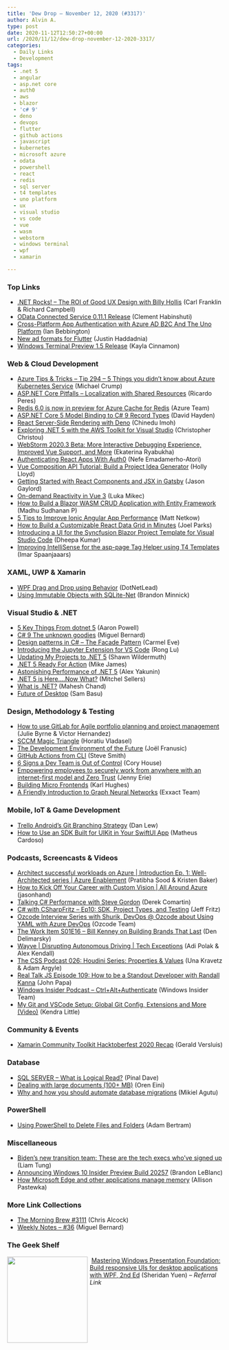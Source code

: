 ```yaml
---
title: 'Dew Drop – November 12, 2020 (#3317)'
author: Alvin A.
type: post
date: 2020-11-12T12:50:27+00:00
url: /2020/11/12/dew-drop-november-12-2020-3317/
categories:
  - Daily Links
  - Development
tags:
  - .net 5
  - angular
  - asp.net core
  - auth0
  - aws
  - blazor
  - 'c# 9'
  - deno
  - devops
  - flutter
  - github actions
  - javascript
  - kubernetes
  - microsoft azure
  - odata
  - powershell
  - react
  - redis
  - sql server
  - t4 templates
  - uno platform
  - ux
  - visual studio
  - vs code
  - vue
  - wasm
  - webstorm
  - windows terminal
  - wpf
  - xamarin

---
```

### <a name="top"></a>Top Links

  * <a href="http://www.dotnetrocks.com/default.aspx?ShowNum=1713" target="_blank" rel="noopener noreferrer">.NET Rocks! &#8211; The ROI of Good UX Design with Billy Hollis</a> (Carl Franklin & Richard Campbell)
  * <a href="https://devblogs.microsoft.com/odata/odata-connected-service-0-11-1-release/?WT.mc_id=DOP-MVP-4025064" target="_blank" rel="noopener noreferrer">OData Connected Service 0.11.1 Release</a> (Clement Habinshuti)
  * <a href="http://ian.bebbs.co.uk/posts/UnoB2C" target="_blank" rel="noopener noreferrer">Cross-Platform App Authentication with Azure AD B2C And The Uno Platform</a> (Ian Bebbington)
  * <a href="https://medium.com/flutter/new-ads-beta-inline-banner-and-native-support-for-the-flutter-mobile-ads-plugin-e48a7e9a0e64?source=rss----4da7dfd21a33---4" target="_blank" rel="noopener noreferrer">New ad formats for Flutter</a> (Justin Haddadnia)
  * <a href="https://devblogs.microsoft.com/commandline/windows-terminal-preview-1-5-release/?WT.mc_id=DOP-MVP-4025064" target="_blank" rel="noopener noreferrer">Windows Terminal Preview 1.5 Release</a> (Kayla Cinnamon)



### <a name="web"></a>Web & Cloud Development

  * <a href="https://microsoft.github.io/AzureTipsAndTricks/blog/tip294.html" target="_blank" rel="noopener noreferrer">Azure Tips & Tricks &#8211; Tip 294 &#8211; 5 Things you didn&#8217;t know about Azure Kubernetes Service</a> (Michael Crump)
  * <a href="https://weblogs.asp.net:443/ricardoperes/asp-net-core-pitfalls-localization-with-shared-resources?WT.mc_id=DOP-MVP-4025064" target="_blank" rel="noopener noreferrer">ASP.NET Core Pitfalls &#8211; Localization with Shared Resources</a> (Ricardo Peres)
  * <a href="https://azure.microsoft.com/en-us/updates/redis-60-is-now-in-preview-for-azure-cache-for-redis/?WT.mc_id=DOP-MVP-4025064" target="_blank" rel="noopener noreferrer">Redis 6.0 is now in preview for Azure Cache for Redis</a> (Azure Team)
  * <a href="https://www.davidhayden.me:443/blog/asp-net-core-5-model-binding-to-csharp-9-record-types" target="_blank" rel="noopener noreferrer">ASP.NET Core 5 Model Binding to C# 9 Record Types</a> (David Hayden)
  * <a href="https://www.telerik.com/blogs/react-server-side-rendering-deno" target="_blank" rel="noopener noreferrer">React Server-Side Rendering with Deno</a> (Chinedu Imoh)
  * <a href="http://feedproxy.google.com/~r/AwsDeveloperBlog/~3/7JSIeHjjeOo/" target="_blank" rel="noopener noreferrer">Exploring .NET 5 with the AWS Toolkit for Visual Studio</a> (Christopher Christou)
  * <a href="https://blog.jetbrains.com/webstorm/2020/11/webstorm-2020-3-beta/" target="_blank" rel="noopener noreferrer">WebStorm 2020.3 Beta: More Interactive Debugging Experience, Improved Vue Support, and More</a> (Ekaterina Ryabukha)
  * <a href="https://smashingmagazine.com/2020/11/authenticating-react-apps-auth0/" target="_blank" rel="noopener noreferrer">Authenticating React Apps With Auth0</a> (Nefe Emadamerho-Atori)
  * <a href="https://auth0.com/blog/vue-composition-api-tutorial/" target="_blank" rel="noopener noreferrer">Vue Composition API Tutorial: Build a Project Idea Generator</a> (Holly Lloyd)
  * <a href="https://www.jasongaylord.com/blog/2020/11/12/getting-started-react-components-jsx" target="_blank" rel="noopener noreferrer">Getting Started with React Components and JSX in Gatsby</a> (Jason Gaylord)
  * <a href="https://www.toptal.com/vue-js/on-demand-reactivity-vue-3" target="_blank" rel="noopener noreferrer">On-demand Reactivity in Vue 3</a> (Luka Mikec)
  * <a href="https://www.syncfusion.com/blogs/post/how-to-build-a-blazor-wasm-crud-application-with-entity-framework.aspx" target="_blank" rel="noopener noreferrer">How to Build a Blazor WASM CRUD Application with Entity Framework</a> (Madhu Sudhanan P)
  * <a href="https://ionicframework.com/blog/5-tips-to-improve-ionic-angular-app-performance/" target="_blank" rel="noopener noreferrer">5 Tips to Improve Ionic Angular App Performance</a> (Matt Netkow)
  * <a href="https://www.grapecity.com/blogs/how-to-build-a-customizable-react-data-grid-in-minutes" target="_blank" rel="noopener noreferrer">How to Build a Customizable React Data Grid in Minutes</a> (Joel Parks)
  * <a href="https://www.syncfusion.com/blogs/post/introducing-a-ui-for-the-syncfusion-blazor-project-template-for-visual-studio-code.aspx" target="_blank" rel="noopener noreferrer">Introducing a UI for the Syncfusion Blazor Project Template for Visual Studio Code</a> (Dheepa Kumar)
  * <a href="https://imar.spaanjaars.com/615/improving-intellisense-for-the-asp-page-tag-helper-using-t4-templates" target="_blank" rel="noopener noreferrer">Improving IntelliSense for the asp-page Tag Helper using T4 Templates</a> (Imar Spaanjaaars)



### <a name="silverlight"></a>XAML, UWP & Xamarin

  * <a href="https://www.codeproject.com/Articles/5284262/WPF-Drag-and-Drop-using-Behavior" target="_blank" rel="noopener noreferrer">WPF Drag and Drop using Behavior</a> (DotNetLead)
  * <a href="https://codetraveler.io/2020/11/11/using-immutable-objects-with-sqlite-net/" target="_blank" rel="noopener noreferrer">Using Immutable Objects with SQLite-Net</a> (Brandon Minnick)



### <a name="dotnet"></a>Visual Studio & .NET

  * <a href="https://www.aaron-powell.com/posts/2020-11-12-5-key-things-from-dotnet-5/" target="_blank" rel="noopener noreferrer">5 Key Things From dotnet 5</a> (Aaron Powell)
  * <a href="https://blog.miguelbernard.com/c-9-the-unknown-goodies/" target="_blank" rel="noopener noreferrer">C# 9 The unknown goodies</a> (Miguel Bernard)
  * <a href="https://endjin.com/blog/2020/11/design-patterns-in-csharp-the-facade-pattern.html" target="_blank" rel="noopener noreferrer">Design patterns in C# &#8211; The Facade Pattern</a> (Carmel Eve)
  * <a href="https://devblogs.microsoft.com/python/introducing-the-jupyter-extension-for-vs-code/?WT.mc_id=DOP-MVP-4025064" target="_blank" rel="noopener noreferrer">Introducing the Jupyter Extension for VS Code</a> (Rong Lu)
  * <a href="http://wildermuth.com/2020/11/12/Updating-My-Projects-to-NET-5" target="_blank" rel="noopener noreferrer">Updating My Projects to .NET 5</a> (Shawn Wildermuth)
  * <a href="http://www.i-programmer.info/news/89-net/14137-net-5-ready-for-action.html" target="_blank" rel="noopener noreferrer">.NET 5 Ready For Action</a> (Mike James)
  * <a href="https://alexyakunin.medium.com/astonishing-performance-of-net-5-7803d69dae2e" target="_blank" rel="noopener noreferrer">Astonishing Performance of .NET 5</a> (Alex Yakunin)
  * <a href="https://www.mitchelsellers.com/blog/article/net-5-is-here-now-what" target="_blank" rel="noopener noreferrer">.NET 5 is Here&#8230;.Now What?</a> (Mitchel Sellers)
  * <a href="https://www.c-sharpcorner.com/article/what-is-net/" target="_blank" rel="noopener noreferrer">What is .NET?</a> (Mahesh Chand)
  * <a href="https://www.telerik.com/blogs/future-of-desktop" target="_blank" rel="noopener noreferrer">Future of Desktop</a> (Sam Basu)



### <a name="design"></a>Design, Methodology & Testing

  * <a href="https://about.gitlab.com/blog/2020/11/11/gitlab-for-agile-portfolio-planning-project-management/" target="_blank" rel="noopener noreferrer">How to use GitLab for Agile portfolio planning and project management</a> (Julie Byrne & Victor Hernandez)
  * <a href="https://www.advancedinstaller.com/dependency-supersedence-configuration-manager.html" target="_blank" rel="noopener noreferrer">SCCM Magic Triangle</a> (Horatiu Vladasel)
  * <a href="https://developer.okta.com/blog/2020/11/11/the-development-environment-of-the-future" target="_blank" rel="noopener noreferrer">The Development Environment of the Future</a> (Joël Franusic)
  * <a href="https://ardalis.com/github-actions-from-cli/" target="_blank" rel="noopener noreferrer">GitHub Actions from CLI</a> (Steve Smith)
  * <a href="https://www.bitnative.com/2020/11/11/6-signs-a-dev-team-is-out-of-control/" target="_blank" rel="noopener noreferrer">6 Signs a Dev Team is Out of Control</a> (Cory House)
  * <a href="https://www.microsoft.com/security/blog/2020/11/11/empowering-employees-to-securely-work-from-anywhere-with-an-internet-first-model-and-zero-trust/" target="_blank" rel="noopener noreferrer">Empowering employees to securely work from anywhere with an internet-first model and Zero Trust</a> (Jenny Erie)
  * <a href="https://www.telerik.com/blogs/building-micro-frontends" target="_blank" rel="noopener noreferrer">Building Micro Frontends</a> (Karl Hughes)
  * <a href="https://blog.exxactcorp.com/a-friendly-introduction-to-graph-neural-networks/?utm_medium=Feed&utm_source=Syndication" target="_blank" rel="noopener noreferrer">A Friendly Introduction to Graph Neural Networks</a> (Exxact Team)



### <a name="mobile"></a>Mobile, IoT & Game Development

  * <a href="https://blog.danlew.net/2020/11/11/trello-androids-git-branching-strategy/" target="_blank" rel="noopener noreferrer">Trello Android&#8217;s Git Branching Strategy</a> (Dan Lew)
  * <a href="https://dev.to/cardoso/how-to-use-an-sdk-built-for-uikit-in-your-swiftui-app-31k" target="_blank" rel="noopener noreferrer">How to Use an SDK Built for UIKit in Your SwiftUI App</a> (Matheus Cardoso)



### <a name="podcasts"></a>Podcasts, Screencasts & Videos

  * <a href="https://channel9.msdn.com/Shows/Azure-Enablement/Architect-successful-workloads-on-Azure--Introduction-Ep-1-Well-Architected-series?WT.mc_id=DOP-MVP-4025064" target="_blank" rel="noopener noreferrer">Architect successful workloads on Azure | Introduction Ep. 1: Well-Architected series | Azure Enablement</a> (Pratibha Sood & Kristen Baker)
  * <a href="https://channel9.msdn.com/Shows/All-Around-Azure/How-to-Kick-Off-Your-Career-with-Custom-Vision?WT.mc_id=DOP-MVP-4025064" target="_blank" rel="noopener noreferrer">How to Kick Off Your Career with Custom Vision | All Around Azure</a> (jasonhand)
  * <a href="https://codeopinion.com/talking-c-performance-with-steve-gordon/?utm_source=rss&utm_medium=rss&utm_campaign=talking-c-performance-with-steve-gordon" target="_blank" rel="noopener noreferrer">Talking C# Performance with Steve Gordon</a> (Derek Comartin)
  * <a href="http://www.youtube.com/watch?v=HQT1GOA3hg8" target="_blank" rel="noopener noreferrer">C# with CSharpFritz &#8211; Ep10: SDK, Project Types, and Testing</a> (Jeff Fritz)
  * <a href="http://www.youtube.com/watch?v=F2PTsqAwt98" target="_blank" rel="noopener noreferrer">Ozcode Interview Series with Shurik, DevOps @ Ozcode about Using YAML with Azure DevOps</a> (Ozcode Team)
  * <a href="https://theworkitem.com/blog/interview-bill-kenney/" target="_blank" rel="noopener noreferrer">The Work Item S01E16 &#8211; Bill Kenney on Building Brands That Last</a> (Den Delimarsky)
  * <a href="https://channel9.msdn.com/Series/Tech-Exceptions/Wayve--Transforming-Autonomous-Driving-through-Reinforcement-Learning-and-Azure-Tech-Exceptions?WT.mc_id=DOP-MVP-4025064" target="_blank" rel="noopener noreferrer">Wayve | Disrupting Autonomous Driving | Tech Exceptions</a> (Adi Polak & Alex Kendall)
  * <a href="http://thecsspodcast.googledevelopers.libsynpro.com/026-houdini-series-properties-values" target="_blank" rel="noopener noreferrer">The CSS Podcast 026: Houdini Series: Properties & Values</a> (Una Kravetz & Adam Argyle)
  * <a href="https://webrush.io/episodes/episode-109-how-to-be-a-standout-developer-with-randall-kanna-rVJ74WO8" target="_blank" rel="noopener noreferrer">Real Talk JS Episode 109: How to be a Standout Developer with Randall Kanna</a> (John Papa)
  * <a href="http://windowsinsider.mpsn.libsynpro.com/ctrlaltauthenticate" target="_blank" rel="noopener noreferrer">Windows Insider Podcast &#8211; Ctrl+Alt+Authenticate</a> (Windows Insider Team)
  * <a href="https://www.red-gate.com/blog/my-git-and-vscode-setup-global-git-config-extensions-and-more-video" target="_blank" rel="noopener noreferrer">My Git and VSCode Setup: Global Git Config, Extensions and More (Video)</a> (Kendra Little)



### <a name="events"></a>Community & Events

  * <a href="https://devblogs.microsoft.com/xamarin/xamarin-community-toolkit-hacktoberfest-2020-recap/?WT.mc_id=DOP-MVP-4025064" target="_blank" rel="noopener noreferrer">Xamarin Community Toolkit Hacktoberfest 2020 Recap</a> (Gerald Versluis)



### <a name="sql"></a>Database

  * <a href="https://blog.sqlauthority.com/2020/11/12/sql-server-what-is-logical-read/?utm_source=rss&utm_medium=rss&utm_campaign=sql-server-what-is-logical-read" target="_blank" rel="noopener noreferrer">SQL SERVER – What is Logical Read?</a> (Pinal Dave)
  * <a href="http://feedproxy.google.com/~r/AyendeRahien/~3/ffxS33ht-44/dealing-with-large-documents-100-mb" target="_blank" rel="noopener noreferrer">Dealing with large documents (100+ MB)</a> (Oren Eini)
  * <a href="https://www.red-gate.com/blog/database-development/why-and-how-you-should-automate-database-migrations" target="_blank" rel="noopener noreferrer">Why and how you should automate database migrations</a> (Mikiel Agutu)



### <a name="ps"></a>PowerShell

  * <a href="https://petri.com/using-powershell-to-delete-files-and-folders?utm_source=rss&utm_medium=rss&utm_campaign=using-powershell-to-delete-files-and-folders" target="_blank" rel="noopener noreferrer">Using PowerShell to Delete Files and Folders</a> (Adam Bertram)



### <a name="misc"></a>Miscellaneous

  * <a href="https://www.zdnet.com/article/bidens-new-transition-team-these-are-the-tech-execs-whove-signed-up/#ftag=RSSbaffb68" target="_blank" rel="noopener noreferrer">Biden&#8217;s new transition team: These are the tech execs who&#8217;ve signed up</a> (Liam Tung)
  * <a href="https://blogs.windows.com/windows-insider/2020/11/11/announcing-windows-10-insider-preview-build-20257/?WT.mc_id=WD-MVP-4025064" target="_blank" rel="noopener noreferrer">Announcing Windows 10 Insider Preview Build 20257</a> (Brandon LeBlanc)
  * <a href="https://blogs.windows.com/msedgedev/2020/11/11/how-microsoft-edge-and-other-applications-manage-memory/?WT.mc_id=WD-MVP-4025064" target="_blank" rel="noopener noreferrer">How Microsoft Edge and other applications manage memory</a> (Allison Pastewka)



### <a name="links"></a>More Link Collections

  * <a href="http://feedproxy.google.com/~r/ReflectivePerspective/~3/uvHymui7TKc/" target="_blank" rel="noopener noreferrer">The Morning Brew #3111</a> (Chris Alcock)
  * <a href="https://blog.miguelbernard.com/weekly-notes-36/" target="_blank" rel="noopener noreferrer">Weekly Notes &#8211; #36</a> (Miguel Bernard)



### <a name="shelf"></a>The Geek Shelf

<a href="https://www.amazon.com/Mastering-Windows-Presentation-Foundation-applications/dp/1838643419/?tag=amavin-20" target="_blank" rel="noopener noreferrer"><img loading="lazy" decoding="async" width="187" height="200" align="left" style="margin: 0px 5px 10px 0px; border: 0px currentcolor; border-image: none; float: left; display: inline; background-image: none;" src="https://m.media-amazon.com/images/I/716KRRps5xL._AC_UL320_.jpg" border="0" /></a>&nbsp;<a href="https://www.amazon.com/Mastering-Windows-Presentation-Foundation-applications/dp/1838643419/?tag=amavin-20" target="_blank" rel="noopener noreferrer">Mastering Windows Presentation Foundation: Build responsive UIs for desktop applications with WPF, 2nd Ed</a> (Sheridan Yuen) _&#8211; Referral Link_
